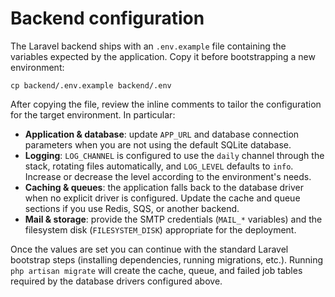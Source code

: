 # Backend configuration

The Laravel backend ships with an `.env.example` file containing the variables expected by the application. Copy it before bootstrapping a new environment:

```
cp backend/.env.example backend/.env
```

After copying the file, review the inline comments to tailor the configuration for the target environment. In particular:

- **Application & database**: update `APP_URL` and database connection parameters when you are not using the default SQLite database.
- **Logging**: `LOG_CHANNEL` is configured to use the `daily` channel through the stack, rotating files automatically, and `LOG_LEVEL` defaults to `info`. Increase or decrease the level according to the environment's needs.
- **Caching & queues**: the application falls back to the database driver when no explicit driver is configured. Update the cache and queue sections if you use Redis, SQS, or another backend.
- **Mail & storage**: provide the SMTP credentials (`MAIL_*` variables) and the filesystem disk (`FILESYSTEM_DISK`) appropriate for the deployment.

Once the values are set you can continue with the standard Laravel bootstrap steps (installing dependencies, running migrations, etc.). Running `php artisan migrate` will create the cache, queue, and failed job tables required by the database drivers configured above.
